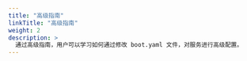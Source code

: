 ```yaml
---
title: "高级指南"
linkTitle: "高级指南"
weight: 2
description: >
  通过高级指南，用户可以学习如何通过修改 boot.yaml 文件，对服务进行高级配置。
---
```

